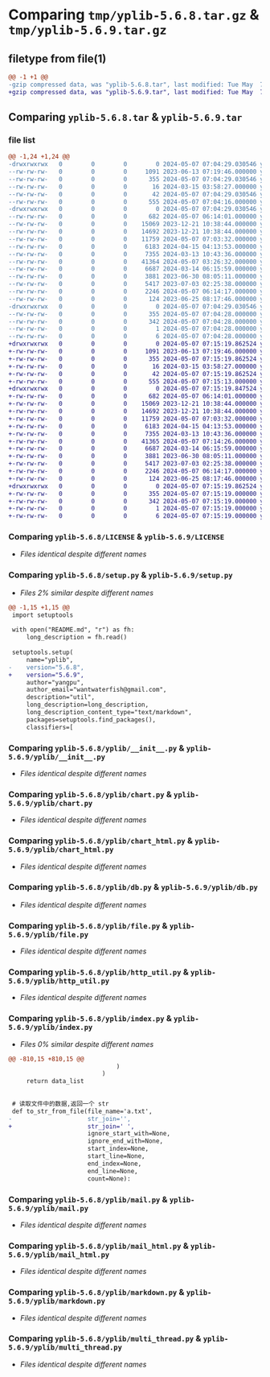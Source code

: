 # Comparing `tmp/yplib-5.6.8.tar.gz` & `tmp/yplib-5.6.9.tar.gz`

## filetype from file(1)

```diff
@@ -1 +1 @@
-gzip compressed data, was "yplib-5.6.8.tar", last modified: Tue May  7 07:04:29 2024, max compression
+gzip compressed data, was "yplib-5.6.9.tar", last modified: Tue May  7 07:15:19 2024, max compression
```

## Comparing `yplib-5.6.8.tar` & `yplib-5.6.9.tar`

### file list

```diff
@@ -1,24 +1,24 @@
-drwxrwxrwx   0        0        0        0 2024-05-07 07:04:29.030546 yplib-5.6.8/
--rw-rw-rw-   0        0        0     1091 2023-06-13 07:19:46.000000 yplib-5.6.8/LICENSE
--rw-rw-rw-   0        0        0      355 2024-05-07 07:04:29.030546 yplib-5.6.8/PKG-INFO
--rw-rw-rw-   0        0        0       16 2024-03-15 03:58:27.000000 yplib-5.6.8/README.md
--rw-rw-rw-   0        0        0       42 2024-05-07 07:04:29.030546 yplib-5.6.8/setup.cfg
--rw-rw-rw-   0        0        0      555 2024-05-07 07:04:16.000000 yplib-5.6.8/setup.py
-drwxrwxrwx   0        0        0        0 2024-05-07 07:04:29.030546 yplib-5.6.8/yplib/
--rw-rw-rw-   0        0        0      682 2024-05-07 06:14:01.000000 yplib-5.6.8/yplib/__init__.py
--rw-rw-rw-   0        0        0    15069 2023-12-21 10:38:44.000000 yplib-5.6.8/yplib/chart.py
--rw-rw-rw-   0        0        0    14692 2023-12-21 10:38:44.000000 yplib-5.6.8/yplib/chart_html.py
--rw-rw-rw-   0        0        0    11759 2024-05-07 07:03:32.000000 yplib-5.6.8/yplib/db.py
--rw-rw-rw-   0        0        0     6183 2024-04-15 04:13:53.000000 yplib-5.6.8/yplib/file.py
--rw-rw-rw-   0        0        0     7355 2024-03-13 10:43:36.000000 yplib-5.6.8/yplib/http_util.py
--rw-rw-rw-   0        0        0    41364 2024-05-07 03:26:32.000000 yplib-5.6.8/yplib/index.py
--rw-rw-rw-   0        0        0     6687 2024-03-14 06:15:59.000000 yplib-5.6.8/yplib/mail.py
--rw-rw-rw-   0        0        0     3881 2023-06-30 08:05:11.000000 yplib-5.6.8/yplib/mail_html.py
--rw-rw-rw-   0        0        0     5417 2023-07-03 02:25:38.000000 yplib-5.6.8/yplib/markdown.py
--rw-rw-rw-   0        0        0     2246 2024-05-07 06:14:17.000000 yplib-5.6.8/yplib/multi_thread.py
--rw-rw-rw-   0        0        0      124 2023-06-25 08:17:46.000000 yplib-5.6.8/yplib/temp.py
-drwxrwxrwx   0        0        0        0 2024-05-07 07:04:29.030546 yplib-5.6.8/yplib.egg-info/
--rw-rw-rw-   0        0        0      355 2024-05-07 07:04:28.000000 yplib-5.6.8/yplib.egg-info/PKG-INFO
--rw-rw-rw-   0        0        0      342 2024-05-07 07:04:28.000000 yplib-5.6.8/yplib.egg-info/SOURCES.txt
--rw-rw-rw-   0        0        0        1 2024-05-07 07:04:28.000000 yplib-5.6.8/yplib.egg-info/dependency_links.txt
--rw-rw-rw-   0        0        0        6 2024-05-07 07:04:28.000000 yplib-5.6.8/yplib.egg-info/top_level.txt
+drwxrwxrwx   0        0        0        0 2024-05-07 07:15:19.862524 yplib-5.6.9/
+-rw-rw-rw-   0        0        0     1091 2023-06-13 07:19:46.000000 yplib-5.6.9/LICENSE
+-rw-rw-rw-   0        0        0      355 2024-05-07 07:15:19.862524 yplib-5.6.9/PKG-INFO
+-rw-rw-rw-   0        0        0       16 2024-03-15 03:58:27.000000 yplib-5.6.9/README.md
+-rw-rw-rw-   0        0        0       42 2024-05-07 07:15:19.862524 yplib-5.6.9/setup.cfg
+-rw-rw-rw-   0        0        0      555 2024-05-07 07:15:13.000000 yplib-5.6.9/setup.py
+drwxrwxrwx   0        0        0        0 2024-05-07 07:15:19.847524 yplib-5.6.9/yplib/
+-rw-rw-rw-   0        0        0      682 2024-05-07 06:14:01.000000 yplib-5.6.9/yplib/__init__.py
+-rw-rw-rw-   0        0        0    15069 2023-12-21 10:38:44.000000 yplib-5.6.9/yplib/chart.py
+-rw-rw-rw-   0        0        0    14692 2023-12-21 10:38:44.000000 yplib-5.6.9/yplib/chart_html.py
+-rw-rw-rw-   0        0        0    11759 2024-05-07 07:03:32.000000 yplib-5.6.9/yplib/db.py
+-rw-rw-rw-   0        0        0     6183 2024-04-15 04:13:53.000000 yplib-5.6.9/yplib/file.py
+-rw-rw-rw-   0        0        0     7355 2024-03-13 10:43:36.000000 yplib-5.6.9/yplib/http_util.py
+-rw-rw-rw-   0        0        0    41365 2024-05-07 07:14:26.000000 yplib-5.6.9/yplib/index.py
+-rw-rw-rw-   0        0        0     6687 2024-03-14 06:15:59.000000 yplib-5.6.9/yplib/mail.py
+-rw-rw-rw-   0        0        0     3881 2023-06-30 08:05:11.000000 yplib-5.6.9/yplib/mail_html.py
+-rw-rw-rw-   0        0        0     5417 2023-07-03 02:25:38.000000 yplib-5.6.9/yplib/markdown.py
+-rw-rw-rw-   0        0        0     2246 2024-05-07 06:14:17.000000 yplib-5.6.9/yplib/multi_thread.py
+-rw-rw-rw-   0        0        0      124 2023-06-25 08:17:46.000000 yplib-5.6.9/yplib/temp.py
+drwxrwxrwx   0        0        0        0 2024-05-07 07:15:19.862524 yplib-5.6.9/yplib.egg-info/
+-rw-rw-rw-   0        0        0      355 2024-05-07 07:15:19.000000 yplib-5.6.9/yplib.egg-info/PKG-INFO
+-rw-rw-rw-   0        0        0      342 2024-05-07 07:15:19.000000 yplib-5.6.9/yplib.egg-info/SOURCES.txt
+-rw-rw-rw-   0        0        0        1 2024-05-07 07:15:19.000000 yplib-5.6.9/yplib.egg-info/dependency_links.txt
+-rw-rw-rw-   0        0        0        6 2024-05-07 07:15:19.000000 yplib-5.6.9/yplib.egg-info/top_level.txt
```

### Comparing `yplib-5.6.8/LICENSE` & `yplib-5.6.9/LICENSE`

 * *Files identical despite different names*

### Comparing `yplib-5.6.8/setup.py` & `yplib-5.6.9/setup.py`

 * *Files 2% similar despite different names*

```diff
@@ -1,15 +1,15 @@
 import setuptools
 
 with open("README.md", "r") as fh:
     long_description = fh.read()
 
 setuptools.setup(
     name="yplib",
-    version="5.6.8",
+    version="5.6.9",
     author="yangpu",
     author_email="wantwaterfish@gmail.com",
     description="util",
     long_description=long_description,
     long_description_content_type="text/markdown",
     packages=setuptools.find_packages(),
     classifiers=[
```

### Comparing `yplib-5.6.8/yplib/__init__.py` & `yplib-5.6.9/yplib/__init__.py`

 * *Files identical despite different names*

### Comparing `yplib-5.6.8/yplib/chart.py` & `yplib-5.6.9/yplib/chart.py`

 * *Files identical despite different names*

### Comparing `yplib-5.6.8/yplib/chart_html.py` & `yplib-5.6.9/yplib/chart_html.py`

 * *Files identical despite different names*

### Comparing `yplib-5.6.8/yplib/db.py` & `yplib-5.6.9/yplib/db.py`

 * *Files identical despite different names*

### Comparing `yplib-5.6.8/yplib/file.py` & `yplib-5.6.9/yplib/file.py`

 * *Files identical despite different names*

### Comparing `yplib-5.6.8/yplib/http_util.py` & `yplib-5.6.9/yplib/http_util.py`

 * *Files identical despite different names*

### Comparing `yplib-5.6.8/yplib/index.py` & `yplib-5.6.9/yplib/index.py`

 * *Files 0% similar despite different names*

```diff
@@ -810,15 +810,15 @@
                              )
                          )
     return data_list
 
 
 # 读取文件中的数据,返回一个 str
 def to_str_from_file(file_name='a.txt',
-                     str_join='',
+                     str_join=' ',
                      ignore_start_with=None,
                      ignore_end_with=None,
                      start_index=None,
                      start_line=None,
                      end_index=None,
                      end_line=None,
                      count=None):
```

### Comparing `yplib-5.6.8/yplib/mail.py` & `yplib-5.6.9/yplib/mail.py`

 * *Files identical despite different names*

### Comparing `yplib-5.6.8/yplib/mail_html.py` & `yplib-5.6.9/yplib/mail_html.py`

 * *Files identical despite different names*

### Comparing `yplib-5.6.8/yplib/markdown.py` & `yplib-5.6.9/yplib/markdown.py`

 * *Files identical despite different names*

### Comparing `yplib-5.6.8/yplib/multi_thread.py` & `yplib-5.6.9/yplib/multi_thread.py`

 * *Files identical despite different names*

